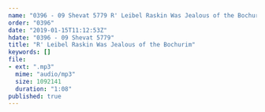 ```yaml
---
name: "0396 - 09 Shevat 5779 R' Leibel Raskin Was Jealous of the Bochurim"
order: "0396"
date: "2019-01-15T11:12:53Z"
hdate: "0396 - 09 Shevat 5779"
title: "R' Leibel Raskin Was Jealous of the Bochurim"
keywords: []
file:
- ext: ".mp3"
  mime: "audio/mp3"
  size: 1092141
  duration: "1:08"
published: true
---
```

